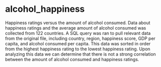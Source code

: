 # alcohol_happiness
Happiness ratings versus the amount of alcohol consumed. 
Data about happiness ratings and the average amount of alcohol consumed was collected from 122 countries.
A SQL query was ran to pull relevant data from the original file, including country, region, happiness score, GDP per capita, and alcohol consumed per capita.
This data was sorted in order from the highest happiness rating to the lowest happiness rating.
Upon analyzing this data we can determine that there is not a strong correlation between the amount of alcohol consumed and happiness ratings. 
